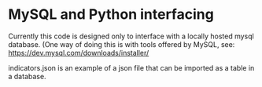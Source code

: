 # MySQL and Python interfacing

Currently this code is designed only to interface with a locally hosted mysql database.
(One way of doing this is with tools offered by MySQL, see: https://dev.mysql.com/downloads/installer/

indicators.json is an example of a json file that can be imported as a table in a database.
